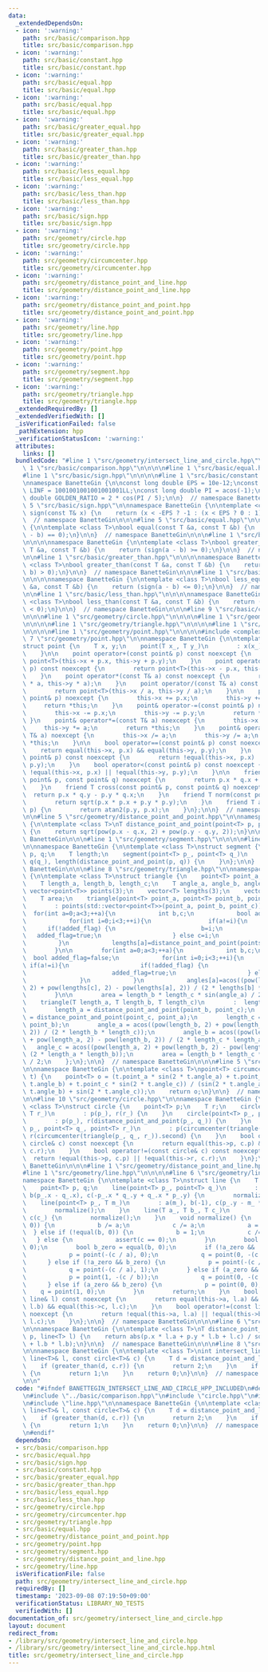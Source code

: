 ```yaml
---
data:
  _extendedDependsOn:
  - icon: ':warning:'
    path: src/basic/comparison.hpp
    title: src/basic/comparison.hpp
  - icon: ':warning:'
    path: src/basic/constant.hpp
    title: src/basic/constant.hpp
  - icon: ':warning:'
    path: src/basic/equal.hpp
    title: src/basic/equal.hpp
  - icon: ':warning:'
    path: src/basic/equal.hpp
    title: src/basic/equal.hpp
  - icon: ':warning:'
    path: src/basic/greater_equal.hpp
    title: src/basic/greater_equal.hpp
  - icon: ':warning:'
    path: src/basic/greater_than.hpp
    title: src/basic/greater_than.hpp
  - icon: ':warning:'
    path: src/basic/less_equal.hpp
    title: src/basic/less_equal.hpp
  - icon: ':warning:'
    path: src/basic/less_than.hpp
    title: src/basic/less_than.hpp
  - icon: ':warning:'
    path: src/basic/sign.hpp
    title: src/basic/sign.hpp
  - icon: ':warning:'
    path: src/geometry/circle.hpp
    title: src/geometry/circle.hpp
  - icon: ':warning:'
    path: src/geometry/circumcenter.hpp
    title: src/geometry/circumcenter.hpp
  - icon: ':warning:'
    path: src/geometry/distance_point_and_line.hpp
    title: src/geometry/distance_point_and_line.hpp
  - icon: ':warning:'
    path: src/geometry/distance_point_and_point.hpp
    title: src/geometry/distance_point_and_point.hpp
  - icon: ':warning:'
    path: src/geometry/line.hpp
    title: src/geometry/line.hpp
  - icon: ':warning:'
    path: src/geometry/point.hpp
    title: src/geometry/point.hpp
  - icon: ':warning:'
    path: src/geometry/segment.hpp
    title: src/geometry/segment.hpp
  - icon: ':warning:'
    path: src/geometry/triangle.hpp
    title: src/geometry/triangle.hpp
  _extendedRequiredBy: []
  _extendedVerifiedWith: []
  _isVerificationFailed: false
  _pathExtension: hpp
  _verificationStatusIcon: ':warning:'
  attributes:
    links: []
  bundledCode: "#line 1 \"src/geometry/intersect_line_and_circle.hpp\"\n\n\n\n#line\
    \ 1 \"src/basic/comparison.hpp\"\n\n\n\n#line 1 \"src/basic/equal.hpp\"\n\n\n\n\
    #line 1 \"src/basic/sign.hpp\"\n\n\n\n#line 1 \"src/basic/constant.hpp\"\n\n\n\
    \nnamespace BanetteGin {\n\nconst long double EPS = 10e-12;\nconst long long int\
    \ LINF = 1001001001001001001LL;\nconst long double PI = acos(-1);\nconst long\
    \ double GOLDEN_RATIO = 2 * cos(PI / 5);\n\n}  // namespace BanetteGin\n\n\n#line\
    \ 5 \"src/basic/sign.hpp\"\n\nnamespace BanetteGin {\n\ntemplate <class T>\nint\
    \ sign(const T& x) {\n    return (x < -EPS ? -1 : (x < EPS ? 0 : 1));\n}\n\n}\
    \  // namespace BanetteGin\n\n\n#line 5 \"src/basic/equal.hpp\"\n\nnamespace BanetteGin\
    \ {\n\ntemplate <class T>\nbool equal(const T &a, const T &b) {\n    return (sign(a\
    \ - b) == 0);\n}\n\n}  // namespace BanetteGin\n\n\n#line 1 \"src/basic/greater_equal.hpp\"\
    \n\n\n\nnamespace BanetteGin {\n\ntemplate <class T>\nbool greater_equal(const\
    \ T &a, const T &b) {\n    return (sign(a - b) >= 0);\n}\n\n}  // namespace BanetteGin\n\
    \n\n#line 1 \"src/basic/greater_than.hpp\"\n\n\n\nnamespace BanetteGin {\n\ntemplate\
    \ <class T>\nbool greater_than(const T &a, const T &b) {\n    return (sign(a -\
    \ b) > 0);\n}\n\n}  // namespace BanetteGin\n\n\n#line 1 \"src/basic/less_equal.hpp\"\
    \n\n\n\nnamespace BanetteGin {\n\ntemplate <class T>\nbool less_equal(const T\
    \ &a, const T &b) {\n    return (sign(a - b) <= 0);\n}\n\n}  // namespace BanetteGin\n\
    \n\n#line 1 \"src/basic/less_than.hpp\"\n\n\n\nnamespace BanetteGin {\n\ntemplate\
    \ <class T>\nbool less_than(const T &a, const T &b) {\n    return (sign(a - b)\
    \ < 0);\n}\n\n}  // namespace BanetteGin\n\n\n#line 9 \"src/basic/comparison.hpp\"\
    \n\n\n#line 1 \"src/geometry/circle.hpp\"\n\n\n\n#line 1 \"src/geometry/circumcenter.hpp\"\
    \n\n\n\n#line 1 \"src/geometry/triangle.hpp\"\n\n\n\n#line 1 \"src/geometry/distance_point_and_point.hpp\"\
    \n\n\n\n#line 1 \"src/geometry/point.hpp\"\n\n\n\n#include <complex>\n\n#line\
    \ 7 \"src/geometry/point.hpp\"\n\nnamespace BanetteGin {\n\ntemplate <class T>\n\
    struct point {\n    T x, y;\n    point(T x_, T y_)\n        : x(x_), y(y_) {\n\
    \    }\n\n    point operator+(const point& p) const noexcept {\n        return\
    \ point<T>(this->x + p.x, this->y + p.y);\n    }\n    point operator-(const point&\
    \ p) const noexcept {\n        return point<T>(this->x - p.x, this->y - p.y);\n\
    \    }\n    point operator*(const T& a) const noexcept {\n        return point<T>(this->x\
    \ * a, this->y * a);\n    }\n    point operator/(const T& a) const noexcept {\n\
    \        return point<T>(this->x / a, this->y / a);\n    }\n\n    point& operator+=(const\
    \ point& p) noexcept {\n        this->x += p.x;\n        this->y += p.y;\n   \
    \     return *this;\n    }\n    point& operator-=(const point& p) noexcept {\n\
    \        this->x -= p.x;\n        this->y -= p.y;\n        return *this;\n   \
    \ }\n    point& operator*=(const T& a) noexcept {\n        this->x *= a;\n   \
    \     this->y *= a;\n        return *this;\n    }\n    point& operator/=(const\
    \ T& a) noexcept {\n        this->x /= a;\n        this->y /= a;\n        return\
    \ *this;\n    }\n\n    bool operator==(const point& p) const noexcept {\n    \
    \    return equal(this->x, p.x) && equal(this->y, p.y);\n    }\n    bool operator!=(const\
    \ point& p) const noexcept {\n        return !equal(this->x, p.x) || !equal(this->y,\
    \ p.y);\n    }\n    bool operator<(const point& p) const noexcept {\n        return\
    \ !equal(this->x, p.x) || !equal(this->y, p.y);\n    }\n\n    friend T dot(const\
    \ point& p, const point& q) noexcept {\n        return p.x * q.x + p.y * q.y;\n\
    \    }\n    friend T cross(const point& p, const point& q) noexcept {\n      \
    \  return p.x * q.y - p.y * q.x;\n    }\n    friend T norm(const point& p) {\n\
    \        return sqrt(p.x * p.x + p.y * p.y);\n    }\n    friend T arg(const point&\
    \ p) {\n        return atan2(p.y, p.x);\n    }\n};\n\n}  // namespace BanetteGin\n\
    \n\n#line 5 \"src/geometry/distance_point_and_point.hpp\"\n\nnamespace BanetteGin\
    \ {\n\ntemplate <class T>\nT distance_point_and_point(point<T> p, point<T> q)\
    \ {\n    return sqrt(pow(p.x - q.x, 2) + pow(p.y - q.y, 2));\n}\n\n}  // namespace\
    \ BanetteGin\n\n\n#line 1 \"src/geometry/segment.hpp\"\n\n\n\n#line 6 \"src/geometry/segment.hpp\"\
    \n\nnamespace BanetteGin {\n\ntemplate <class T>\nstruct segment {\n    point<T>\
    \ p, q;\n    T length;\n    segment(point<T> p_, point<T> q_)\n        : p(p_),\
    \ q(q_), length(distance_point_and_point(p, q)) {\n    }\n};\n\n}  // namespace\
    \ BanetteGin\n\n\n#line 8 \"src/geometry/triangle.hpp\"\n\nnamespace BanetteGin\
    \ {\n\ntemplate <class T>\nstruct triangle {\n    point<T> point_a, point_b, point_c;\n\
    \    T length_a, length_b, length_c;\n    T angle_a, angle_b, angle_c;\n\n   \
    \ vector<point<T>> points(3);\n    vector<T> lengths(3);\n    vector<T> angles(3);\n\
    \    T area;\n    triangle(point<T> point_a, point<T> point_b, point<T> point_c)\n\
    \        : points(std::vector<point<T>>(point_a, point_b, point_c)) {\n      \
    \  for(int a=0;a<3;++a){\n            int b,c;\n            bool added_flag=false;\n\
    \            for(int i=0;i<3;++i){\n                if(a!=i){\n              \
    \      if(!added_flag) {\n                        b=i;\n                     \
    \   added_flag=true;\n                    } else c=i;\n                }\n   \
    \         }\n            lengths[a]=distance_point_and_point(points[b],points[c]);\n\
    \        }\n\n        for(int a=0;a<3;++a){\n            int b,c;\n          \
    \  bool added_flag=false;\n            for(int i=0;i<3;++i){\n               \
    \ if(a!=i){\n                    if(!added_flag) {\n                        b=i;\n\
    \                        added_flag=true;\n                    } else c=i;\n \
    \               }\n            }\n            angles[a]=acos((pow(lengths[b],\
    \ 2) + pow(lengths[c], 2) - pow(lengths[a], 2)) / (2 * lengths[b] * lengths[c]))\n\
    \        }\n\n        area = length_b * length_c * sin(angle_a) / 2;\n    };\n\
    \    triangle(T length_a, T length_b, T length_c)\n        :  lengths(std::vector<T>(length_a,length_b,length_c)){\n\
    \        length_a = distance_point_and_point(point_b, point_c);\n        length_b\
    \ = distance_point_and_point(point_c, point_a);\n        length_c = distance_point_and_point(point_a,\
    \ point_b);\n        angle_a = acos((pow(length_b, 2) + pow(length_c, 2) - pow(length_a,\
    \ 2)) / (2 * length_b * length_c));\n        angle_b = acos((pow(length_c, 2)\
    \ + pow(length_a, 2) - pow(length_b, 2)) / (2 * length_c * length_a));\n     \
    \   angle_c = acos((pow(length_a, 2) + pow(length_b, 2) - pow(length_c, 2)) /\
    \ (2 * length_a * length_b));\n        area = length_b * length_c * sin(angle_a)\
    \ / 2;\n    };\n};\n\n}  // namespace BanetteGin\n\n\n#line 5 \"src/geometry/circumcenter.hpp\"\
    \n\nnamespace BanetteGin {\n\ntemplate <class T>\npoint<T> circumcenter(triangle<T>\
    \ t) {\n    point<T> o = (t.point_a * sin(2 * t.angle_a) + t.point_b * sin(2 *\
    \ t.angle_b) + t.point_c * sin(2 * t.angle_c)) / (sin(2 * t.angle_a) + sin(2 *\
    \ t.angle_b) + sin(2 * t.angle_c));\n    return o;\n}\n\n}  // namespace BanetteGin\n\
    \n\n#line 10 \"src/geometry/circle.hpp\"\n\nnamespace BanetteGin {\n\ntemplate\
    \ <class T>\nstruct circle {\n    point<T> p;\n    T r;\n    circle(point<T> p_,\
    \ T r_)\n        : p(p_), r(r_) {\n    }\n    circle(point<T> p_, point<T> q_)\n\
    \        : p(p_), r(distance_point_and_point(p_, q_)) {\n    }\n    circle(point<T>\
    \ p_, point<T> q_, point<T> r_)\n        : p(circumcenter(triangle(p_, q_, r_)).first),\
    \ r(circumcenter(triangle(p_, q_, r_)).second) {\n    }\n    bool operator==(const\
    \ circle& c) const noexcept {\n        return equal(this->p, c.p) && equal(this->r,\
    \ c.r);\n    }\n    bool operator!=(const circle& c) const noexcept {\n      \
    \  return !equal(this->p, c.p) || !equal(this->r, c.r);\n    }\n};\n\n}  // namespace\
    \ BanetteGin\n\n\n#line 1 \"src/geometry/distance_point_and_line.hpp\"\n\n\n\n\
    #line 1 \"src/geometry/line.hpp\"\n\n\n\n#line 6 \"src/geometry/line.hpp\"\n\n\
    namespace BanetteGin {\n\ntemplate <class T>\nstruct line {\n    T a, b, c;\n\
    \    point<T> p, q;\n    line(point<T> p_, point<T> q_)\n        : a(q_.y - p_.y),\
    \ b(p_.x - q_.x), c(-p_.x * q_.y + q_.x * p_.y) {\n        normalize();\n    }\n\
    \    line(point<T> p_, T m_)\n        : a(m_), b(-1), c(p_.y - m_ * p_.x) {\n\
    \        normalize();\n    }\n    line(T a_, T b_, T c_)\n        : a(a_), b(b_),\
    \ c(c_) {\n        normalize();\n    }\n    void normalize() {\n        if (!equal(a,\
    \ 0)) {\n            b /= a;\n            c /= a;\n            a = 1;\n      \
    \  } else if (!equal(b, 0)) {\n            b = 1;\n            c /= b;\n     \
    \   } else {\n            assert(c == 0);\n        }\n        bool a_zero = equal(a,\
    \ 0);\n        bool b_zero = equal(b, 0);\n        if (!a_zero && !b_zero) {\n\
    \            p = point(-(c / a), 0);\n            q = point(0, -(c / b));\n  \
    \      } else if (!a_zero && b_zero) {\n            p = point(-(c / a), 0);\n\
    \            q = point(-(c / a), 1);\n        } else if (a_zero && !b_zero) {\n\
    \            p = point(1, -(c / b));\n            q = point(0, -(c / b));\n  \
    \      } else if (a_zero && b_zero) {\n            p = point(0, 0);\n        \
    \    q = point(1, 0);\n        }\n        return;\n    }\n    bool operator==(const\
    \ line& l) const noexcept {\n        return equal(this->a, l.a) && equal(this->b,\
    \ l.b) && equal(this->c, l.c);\n    }\n    bool operator!=(const line& l) const\
    \ noexcept {\n        return !equal(this->a, l.a) || !equal(this->b, l.b) || !equal(this->c,\
    \ l.c);\n    }\n};\n\n}  // namespace BanetteGin\n\n\n#line 6 \"src/geometry/distance_point_and_line.hpp\"\
    \n\nnamespace BanetteGin {\n\ntemplate <class T>\nT distance_point_and_line(point<T>\
    \ p, line<T> l) {\n    return abs(p.x * l.a + p.y * l.b + l.c) / sqrt(l.a * l.a\
    \ + l.b * l.b);\n}\n\n}  // namespace BanetteGin\n\n\n#line 8 \"src/geometry/intersect_line_and_circle.hpp\"\
    \n\nnamespace BanetteGin {\n\ntemplate <class T>\nint intersect_line_and_circle(const\
    \ line<T>& l, const circle<T>& c) {\n    T d = distance_point_and_line(c.p, l);\n\
    \    if (greater_than(d, c.r)) {\n        return 2;\n    }\n    if (equal(d, c.r))\
    \ {\n        return 1;\n    }\n    return 0;\n}\n\n}  // namespace BanetteGin\n\
    \n\n"
  code: "#ifndef BANETTEGIN_INTERSECT_LINE_AND_CIRCLE_HPP_INCLUDED\n#define BANETTEGIN_INTERSECT_LINE_AND_CIRCLE_HPP_INCLUDED\n\
    \n#include \"../basic/comparison.hpp\"\n#include \"circle.hpp\"\n#include \"distance_point_and_line.hpp\"\
    \n#include \"line.hpp\"\n\nnamespace BanetteGin {\n\ntemplate <class T>\nint intersect_line_and_circle(const\
    \ line<T>& l, const circle<T>& c) {\n    T d = distance_point_and_line(c.p, l);\n\
    \    if (greater_than(d, c.r)) {\n        return 2;\n    }\n    if (equal(d, c.r))\
    \ {\n        return 1;\n    }\n    return 0;\n}\n\n}  // namespace BanetteGin\n\
    \n#endif"
  dependsOn:
  - src/basic/comparison.hpp
  - src/basic/equal.hpp
  - src/basic/sign.hpp
  - src/basic/constant.hpp
  - src/basic/greater_equal.hpp
  - src/basic/greater_than.hpp
  - src/basic/less_equal.hpp
  - src/basic/less_than.hpp
  - src/geometry/circle.hpp
  - src/geometry/circumcenter.hpp
  - src/geometry/triangle.hpp
  - src/basic/equal.hpp
  - src/geometry/distance_point_and_point.hpp
  - src/geometry/point.hpp
  - src/geometry/segment.hpp
  - src/geometry/distance_point_and_line.hpp
  - src/geometry/line.hpp
  isVerificationFile: false
  path: src/geometry/intersect_line_and_circle.hpp
  requiredBy: []
  timestamp: '2023-09-08 07:19:50+09:00'
  verificationStatus: LIBRARY_NO_TESTS
  verifiedWith: []
documentation_of: src/geometry/intersect_line_and_circle.hpp
layout: document
redirect_from:
- /library/src/geometry/intersect_line_and_circle.hpp
- /library/src/geometry/intersect_line_and_circle.hpp.html
title: src/geometry/intersect_line_and_circle.hpp
---
```

